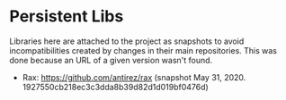 # Persistent Libs

Libraries here are attached to the project as snapshots to avoid incompatibilities
created by changes in their main repositories. This was done because an URL of
a given version wasn't found.


* Rax: https://github.com/antirez/rax (snapshot May 31, 2020. 1927550cb218ec3c3dda8b39d82d1d019bf0476d)
